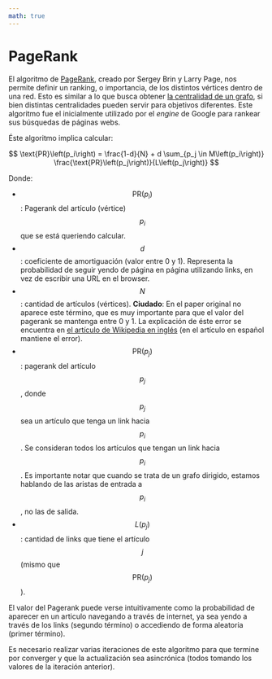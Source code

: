 ```yaml
---
math: true
---
```


# PageRank

El algoritmo de [PageRank](http://ilpubs.stanford.edu:8090/422/1/1999-66.pdf), creado por Sergey Brin y
Larry Page, nos permite definir un ranking, o importancia, de los distintos vértices dentro de una red.
Esto es similar a lo que busca obtener [la centralidad de un grafo](centralidad), si bien distintas
centralidades pueden servir para objetivos diferentes. Este algoritmo fue el inicialmente utilizado
por el _engine_ de Google para rankear sus búsquedas de páginas webs.

Éste algoritmo implica calcular:

$$
\text{PR}\left(p_i\right) = \frac{1-d}{N} + d \sum_{p_j \in M\left(p_i\right)}
\frac{\text{PR}\left(p_j\right)}{L\left(p_j\right)}
$$

Donde:
* $$\text{PR}\left(p_i\right)$$: Pagerank del artículo (vértice) $$p_i$$ que se está queriendo calcular.
* $$d$$: coeficiente de amortiguación (valor entre 0 y 1). Representa la probabilidad de seguir yendo de
página en página utilizando links, en vez de escribir una URL en el browser.
* $$N$$: cantidad de artículos (vértices). **Ciudado**: En el paper original no aparece este término, que
es muy importante para que el valor del pagerank se mantenga entre 0 y 1. La explicación de éste error se
encuentra en [el artículo de Wikipedia en inglés](https://en.wikipedia.org/wiki/PageRank) (en el artículo
en español mantiene el error).
* $$\text{PR}\left(p_j\right)$$: pagerank del artículo $$p_j$$, donde $$p_j$$ sea un artículo que tenga un
link hacia $$p_i$$. Se consideran todos los artículos que tengan un link hacia $$p_i$$. Es importante notar
que cuando se trata de un grafo dirigido, estamos hablando de las aristas de entrada a $$p_i$$, no las de
salida.
* $$L\left(p_j\right)$$: cantidad de links que tiene el artículo $$j$$ (mismo que
$$\text{PR}\left(p_j\right)$$).


El valor del Pagerank puede verse intuitivamente como la probabilidad de aparecer en un articulo navegando
a través de internet, ya sea yendo a través de los links (segundo término) o accediendo de forma aleatoria
(primer término).

Es necesario realizar varias iteraciones de este algoritmo para que termine por converger y que la
actualización sea asincrónica (todos tomando los valores de la iteración anterior).
